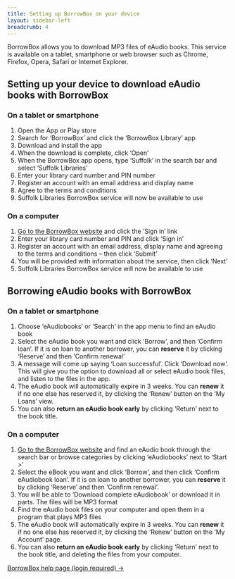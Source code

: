 ```yaml
---
title: Setting up BorrowBox on your device
layout: sidebar-left
breadcrumb: 4
---
```


<p>BorrowBox allows you to download MP3 files of eAudio&nbsp;books.&nbsp;This service is available on a tablet, smartphone or web browser such as Chrome, Firefox, Opera, Safari or Internet Explorer.</p>
<h2>Setting up your device to download eAudio books with&nbsp;BorrowBox</h2>
<h3>On a tablet or smartphone</h3>
<ol>
<li>Open the App or Play store</li>
<li>Search for ‘BorrowBox’ and click the ‘BorrowBox Library’ app</li>
<li>Download and install the app</li>
<li>When the download is complete, click ‘Open’</li>
<li>When the BorrowBox&nbsp;app opens, type ‘Suffolk’ in the search bar and select ‘Suffolk Libraries’</li>
<li>Enter your library card number and PIN number</li>
<li>Register an account with an email address and display name</li>
<li>Agree to the terms and conditions</li>
<li>Suffolk Libraries BorrowBox&nbsp;service will now be available to use</li>
</ol>
<h3>On a&nbsp;computer</h3>
<ol>
<li><a href="http://library.bolindadigital.com/suffolk">Go to the BorrowBox&nbsp;website</a>&nbsp;and click the ‘Sign in’ link</li>
<li>Enter&nbsp;your library card number and PIN and click ‘Sign in’</li>
<li>Register an account with&nbsp;an email address, display name and agreeing to the terms and conditions – then click ‘Submit’</li>
<li>You will be provided with information about the service, then click ‘Next’</li>
<li>Suffolk Libraries BorrowBox&nbsp;service will now be available to use</li>
</ol>
<h2>Borrowing eAudio books with&nbsp;BorrowBox</h2>
<h3>On a tablet or smartphone</h3>
<ol>
<li>Choose ‘eAudiobooks’ or ‘Search’ in the app menu to find an eAudio book</li>
<li>Select the eAudio book you want and click ‘Borrow’, and then ‘Confirm loan’. If it is on loan to another borrower, you can&nbsp;<strong>reserve</strong>&nbsp;it by clicking ‘Reserve’ and then ‘Confirm renewal’</li>
<li>A message will come up saying ‘Loan successful’. Click ‘Download now’. This will give you the option to download all or select eAudio book files, and listen to the files in the&nbsp;app.</li>
<li>The eAudio book will automatically expire in 3 weeks. You can <strong>renew</strong> it if no one else has reserved&nbsp;it, by clicking the ‘Renew’ button on the ‘My Loans’ view.</li>
<li>You can also <strong>return an eAudio book early</strong> by clicking ‘Return’ next to the book title.</li>
</ol>
<h3>On a&nbsp;computer</h3>
<ol>
<li><a href="http://library.bolindadigital.com/suffolk">Go to the BorrowBox&nbsp;website</a>&nbsp;and find an&nbsp;eAudio book through the search bar or browse categories by clicking ‘eAudiobooks’ next to ‘Start &gt;’</li>
<li>Select the eBook you want and click ‘Borrow’, and then click ‘Confirm eAudiobook loan’. If it is on loan to another borrower, you can&nbsp;<strong>reserve</strong>&nbsp;it by clicking ‘Reserve’ and then ‘Confirm renewal’.</li>
<li>You will be able to ‘Download complete eAudiobook’ or download it in parts. The files will be MP3 format</li>
<li>Find the eAudio book files on your computer and open them in a program that plays MP3 files</li>
<li>The eAudio book will automatically expire in 3 weeks. You can <strong>renew</strong> it if no one else has reserved&nbsp;it, by clicking the ‘Renew’ button on the ‘My Account’ page.</li>
<li>You can also <strong>return an eAudio book early</strong> by clicking ‘Return’ next to the book title, and deleting the files from your computer.</li>
</ol>
<p><a class="pure-button pure-button-primary" href="https://fe.bolindadigital.com/wldcs_bol_fo/b2i/help.html?fromPage=1&amp;b2bSite=4172">BorrowBox help page (login required) →</a></p>
